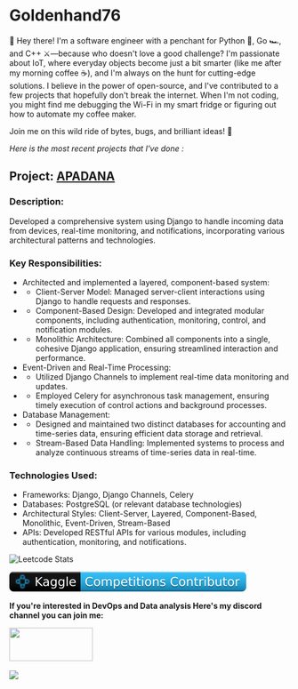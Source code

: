 # Goldenhand76
👋 Hey there! I'm a software engineer with a penchant for Python 🐍, Go 🏎️, and C++ ⚔️—because who doesn't love a good challenge? I'm passionate about IoT, where everyday objects become just a bit smarter (like me after my morning coffee ☕), and I'm always on the hunt for cutting-edge solutions. I believe in the power of open-source, and I've contributed to a few projects that hopefully don't break the internet. When I'm not coding, you might find me debugging the Wi-Fi in my smart fridge or figuring out how to automate my coffee maker.

Join me on this wild ride of bytes, bugs, and brilliant ideas! 🚀

*Here is the most recent projects that I've done :*

## Project: [APADANA](https://github.com/goldenhand76/APADANA)
### Description: 
Developed a comprehensive system using Django to handle incoming data from devices, real-time monitoring, and notifications, incorporating various architectural patterns and technologies.

### Key Responsibilities:

- Architected and implemented a layered, component-based system:
- - Client-Server Model: Managed server-client interactions using Django to handle requests and responses.
- - Component-Based Design: Developed and integrated modular components, including authentication, monitoring, control, and notification modules.
- - Monolithic Architecture: Combined all components into a single, cohesive Django application, ensuring streamlined interaction and performance.
- Event-Driven and Real-Time Processing:
- - Utilized Django Channels to implement real-time data monitoring and updates.
- - Employed Celery for asynchronous task management, ensuring timely execution of control actions and background processes.
- Database Management:
- - Designed and maintained two distinct databases for accounting and time-series data, ensuring efficient data storage and retrieval.
- - Stream-Based Data Handling: Implemented systems to process and analyze continuous streams of time-series data in real-time.

### Technologies Used:

- Frameworks: Django, Django Channels, Celery
- Databases: PostgreSQL (or relevant database technologies)
- Architectural Styles: Client-Server, Layered, Component-Based, Monolithic, Event-Driven, Stream-Based
- APIs: Developed RESTful APIs for various modules, including authentication, monitoring, and notifications.

![Leetcode Stats](https://leetcard.jacoblin.cool/goldenhand)

![Kaggle Stats](./kaggle-badges/CompetitionsRank/plastic-black.svg)

**If you're interested in DevOps and Data analysis Here's my discord channel you can join me:**

[<img src='https://img.shields.io/badge/Discord-%235865F2.svg?style=for-the-badge&logo=discord&logoColor=white' width='150' height='60'>](https://discord.com/invite/B4nm3ZsMeV)

[<img src='img/Untitled.svg' width='150'>](https://discord.com/invite/B4nm3ZsMeV)

<!---
goldenhand76/goldenhand76 is a ✨ special ✨ repository because its `README.md` (this file) appears on your GitHub profile.
You can click the Preview link to take a look at your changes.
--->
